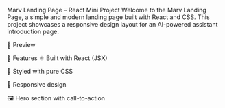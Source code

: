  Marv Landing Page – React Mini Project
Welcome to the Marv Landing Page, a simple and modern landing page built with React and CSS. This project showcases a responsive design layout for an AI-powered assistant introduction page.

📸 Preview

🧩 Features
⚛️ Built with React (JSX)

🎨 Styled with pure CSS

📱 Responsive design

🖼️ Hero section with call-to-action

